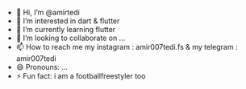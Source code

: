 - 👋 Hi, I’m @amirtedi
- 👀 I’m interested in dart & flutter   
- 🌱 I’m currently learning flutter 
- 💞️ I’m looking to collaborate on ...
- 📫 How to reach me my instagram : amir007tedi.fs &  my telegram : amir007tedi
- 😄 Pronouns: ...
- ⚡ Fun fact: i am a footballfreestyler too

<!---
amirtedi/amirtedi is a ✨ special ✨ repository because its `README.md` (this file) appears on your GitHub profile.
You can click the Preview link to take a look at your changes.
--->

